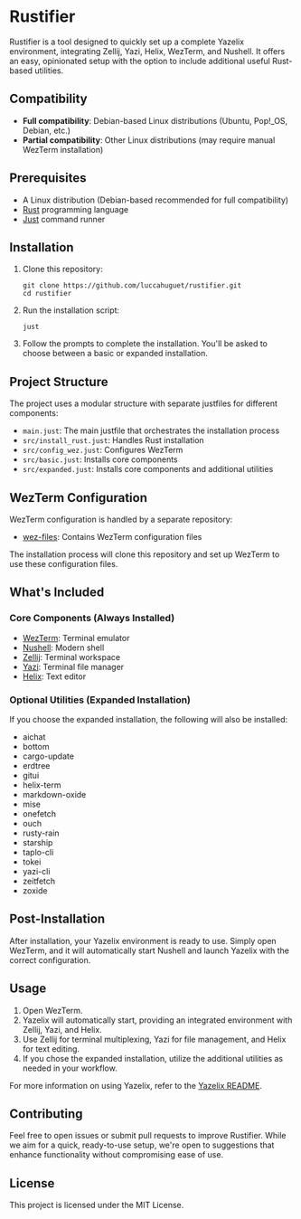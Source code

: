 # Rustifier

Rustifier is a tool designed to quickly set up a complete Yazelix environment, integrating Zellij, Yazi, Helix, WezTerm, and Nushell. It offers an easy, opinionated setup with the option to include additional useful Rust-based utilities.

## Compatibility

- **Full compatibility**: Debian-based Linux distributions (Ubuntu, Pop!_OS, Debian, etc.)
- **Partial compatibility**: Other Linux distributions (may require manual WezTerm installation)

## Prerequisites

- A Linux distribution (Debian-based recommended for full compatibility)
- [Rust](https://www.rust-lang.org/tools/install) programming language
- [Just](https://github.com/casey/just) command runner

## Installation

1. Clone this repository:
   ```
   git clone https://github.com/luccahuguet/rustifier.git
   cd rustifier
   ```

2. Run the installation script:
   ```
   just
   ```

3. Follow the prompts to complete the installation. You'll be asked to choose between a basic or expanded installation.

## Project Structure

The project uses a modular structure with separate justfiles for different components:

- `main.just`: The main justfile that orchestrates the installation process
- `src/install_rust.just`: Handles Rust installation
- `src/config_wez.just`: Configures WezTerm
- `src/basic.just`: Installs core components
- `src/expanded.just`: Installs core components and additional utilities

## WezTerm Configuration

WezTerm configuration is handled by a separate repository:

- [wez-files](https://github.com/yourusername/wez-files): Contains WezTerm configuration files

The installation process will clone this repository and set up WezTerm to use these configuration files.

## What's Included

### Core Components (Always Installed)
- [WezTerm](https://wezfurlong.org/wezterm/): Terminal emulator
- [Nushell](https://www.nushell.sh/): Modern shell
- [Zellij](https://github.com/zellij-org/zellij): Terminal workspace
- [Yazi](https://github.com/sxyazi/yazi): Terminal file manager
- [Helix](https://helix-editor.com): Text editor

### Optional Utilities (Expanded Installation)
If you choose the expanded installation, the following will also be installed:
- aichat
- bottom
- cargo-update
- erdtree
- gitui
- helix-term
- markdown-oxide
- mise
- onefetch
- ouch
- rusty-rain
- starship
- taplo-cli
- tokei
- yazi-cli
- zeitfetch
- zoxide

## Post-Installation

After installation, your Yazelix environment is ready to use. Simply open WezTerm, and it will automatically start Nushell and launch Yazelix with the correct configuration.

## Usage

1. Open WezTerm.
2. Yazelix will automatically start, providing an integrated environment with Zellij, Yazi, and Helix.
3. Use Zellij for terminal multiplexing, Yazi for file management, and Helix for text editing.
4. If you chose the expanded installation, utilize the additional utilities as needed in your workflow.

For more information on using Yazelix, refer to the [Yazelix README](https://github.com/luccahuguet/yazelix).

## Contributing

Feel free to open issues or submit pull requests to improve Rustifier. While we aim for a quick, ready-to-use setup, we're open to suggestions that enhance functionality without compromising ease of use.

## License

This project is licensed under the MIT License.

